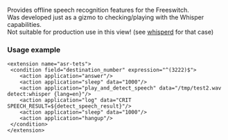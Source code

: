 <p>
  Provides offline speech recognition features for the Freeswitch. <br>
  Was developed just as a gizmo to checking/playing with the Whisper capabilities. <br>
  Not suitable for production use in this view! (see <a href="https://github.com/akscf/whisperd">whisperd</a> for that case) 
</p>

### Usage example
```
<extension name="asr-tets">
 <condition field="destination_number" expression="^(3222)$">
    <action application="answer"/>
    <action application="sleep" data="1000"/>
    <action application="play_and_detect_speech" data="/tmp/test2.wav detect:whisper {lang=en}"/>
    <action application="log" data="CRIT SPEECH_RESULT=${detect_speech_result}"/>
    <action application="sleep" data="1000"/>
    <action application="hangup"/>
 </condition>
</extension>

```

